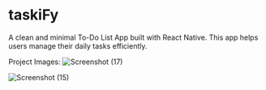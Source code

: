 # taskiFy
A clean and minimal To-Do List App built with React Native. This app helps users manage their daily tasks efficiently.

Project Images: 
![Screenshot (17)](https://github.com/user-attachments/assets/c0e62f0b-faf1-4b64-b1fb-bbe13fa2cd20)

![Screenshot (15)](https://github.com/user-attachments/assets/6b8263e8-fbd8-490d-b033-ba53a77a55a9)

